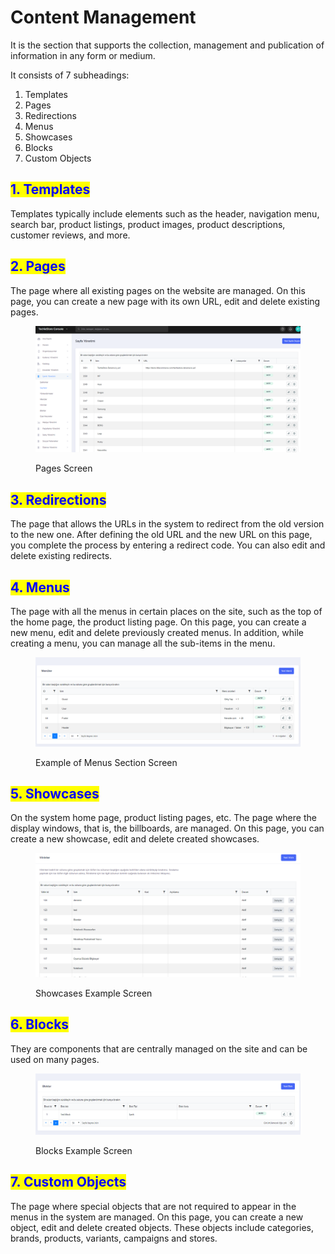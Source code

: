 # Content Management

It is the section that supports the collection, management and publication of information in any form or medium.

It consists of 7 subheadings:&#x20;

1. Templates&#x20;
2. Pages&#x20;
3. Redirections&#x20;
4. Menus&#x20;
5. Showcases&#x20;
6. Blocks
7. Custom Objects

## <mark style="color:blue;">1. Templates</mark>

Templates typically include elements such as the header, navigation menu, search bar, product listings, product images, product descriptions, customer reviews, and more.

## <mark style="color:blue;">2. Pages</mark>

The page where all existing pages on the website are managed. On this page, you can create a new page with its own URL, edit and delete existing pages.

<figure><img src="../../../.gitbook/assets/pages (1).png" alt=""><figcaption><p>Pages Screen</p></figcaption></figure>

## <mark style="color:blue;">3. Redirections</mark>

The page that allows the URLs in the system to redirect from the old version to the new one. After defining the old URL and the new URL on this page, you complete the process by entering a redirect code. You can also edit and delete existing redirects.

## <mark style="color:blue;">4. Menus</mark>

The page with all the menus in certain places on the site, such as the top of the home page, the product listing page. On this page, you can create a new menu, edit and delete previously created menus. In addition, while creating a menu, you can manage all the sub-items in the menu.

<figure><img src="../../../.gitbook/assets/menus.png" alt=""><figcaption><p>Example of Menus Section Screen</p></figcaption></figure>

## <mark style="color:blue;">5. Showcases</mark>

On the system home page, product listing pages, etc. The page where the display windows, that is, the billboards, are managed. On this page, you can create a new showcase, edit and delete created showcases.

<figure><img src="../../../.gitbook/assets/showcases.png" alt=""><figcaption><p>Showcases Example Screen</p></figcaption></figure>

## <mark style="color:blue;">6. Blocks</mark>

They are components that are centrally managed on the site and can be used on many pages.

<figure><img src="../../../.gitbook/assets/blocks.png" alt=""><figcaption><p>Blocks Example Screen</p></figcaption></figure>

## <mark style="color:blue;">7. Custom Objects</mark>

The page where special objects that are not required to appear in the menus in the system are managed. On this page, you can create a new object, edit and delete created objects. These objects include categories, brands, products, variants, campaigns and stores.
